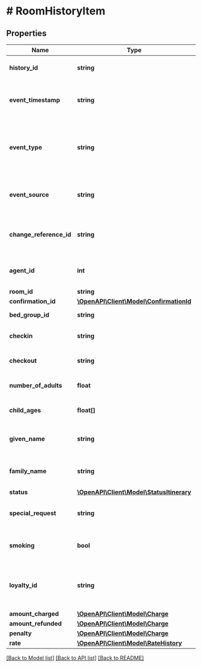 # # RoomHistoryItem

## Properties

Name | Type | Description | Notes
------------ | ------------- | ------------- | -------------
**history_id** | **string** | Room history id for particular change. | [optional]
**event_timestamp** | **string** | Date and time in UTC of the change event, in extended ISO 8601 format. | [optional]
**event_type** | **string** | Type type of event associated with this history item such as modified or canceled. | [optional]
**event_source** | **string** | The source of the event. If &#x60;voyager_agent&#x60;, &#x60;agent_id&#x60; will be supplied. | [optional]
**change_reference_id** | **string** | Optional identifier provided during changes via Rapid. | [optional]
**agent_id** | **int** | An agent user id number associated with a modification. | [optional]
**room_id** | **string** | The room id. | [optional]
**confirmation_id** | [**\OpenAPI\Client\Model\ConfirmationId**](ConfirmationId.md) |  | [optional]
**bed_group_id** | **string** | Unique identifier for a bed type. | [optional]
**checkin** | **string** | The check-in date of the itinerary. | [optional]
**checkout** | **string** | The check-out date of the itinerary. | [optional]
**number_of_adults** | **float** | The number of adults staying in the room. | [optional]
**child_ages** | **float[]** | The ages of children for the room. | [optional]
**given_name** | **string** | The first name of the main guest staying in the room. | [optional]
**family_name** | **string** | The last name of the main guest staying in the room. | [optional]
**status** | [**\OpenAPI\Client\Model\StatusItinerary**](StatusItinerary.md) |  | [optional]
**special_request** | **string** | Any special request info associated with the room. | [optional]
**smoking** | **bool** | Indicates if the room is smoking or non-smoking. | [optional]
**loyalty_id** | **string** | A loyalty identifier for a hotel loyalty program associated with this room guest. | [optional]
**amount_charged** | [**\OpenAPI\Client\Model\Charge**](Charge.md) |  | [optional]
**amount_refunded** | [**\OpenAPI\Client\Model\Charge**](Charge.md) |  | [optional]
**penalty** | [**\OpenAPI\Client\Model\Charge**](Charge.md) |  | [optional]
**rate** | [**\OpenAPI\Client\Model\RateHistory**](RateHistory.md) |  | [optional]

[[Back to Model list]](../../README.md#models) [[Back to API list]](../../README.md#endpoints) [[Back to README]](../../README.md)
